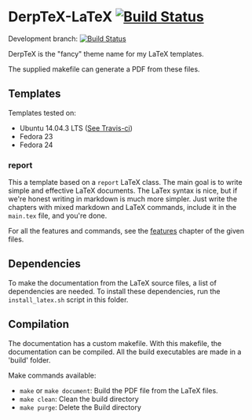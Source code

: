 # DerpTeX-LaTeX [![Build Status](https://travis-ci.org/idelsink/derptex-latex.svg?branch=master)](https://travis-ci.org/idelsink/derptex-latex)

Development branch: [![Build Status](https://travis-ci.org/idelsink/derptex-latex.svg?branch=devel)](https://travis-ci.org/idelsink/derptex-latex)

DerpTeX is the "fancy" theme name for my LaTeX templates.

The supplied makefile can generate a PDF from these files.

## Templates

Templates tested on:

-   Ubuntu 14.04.3 LTS ([See Travis-ci](https://travis-ci.org/idelsink/derptex-latex))
-   Fedora 23
-   Fedora 24

### report

This a template based on a `report` LaTeX class.
The main goal is to write simple and effective LaTeX documents.
The LaTex syntax is nice,
but if we're honest writing in markdown is much more simpler.
Just write the chapters with mixed markdown and LaTeX commands,
include it in the `main.tex` file, and you're done.

For all the features and commands,
see the [features](./report/chapters/features.md) chapter of the given files.

## Dependencies

To make the documentation from the LaTeX source files,
a list of dependencies are needed.
To install these dependencies, run the `install_latex.sh` script in this folder.

## Compilation

The documentation has a custom makefile. With this makefile,
the documentation can be compiled.
All the build executables are made in a 'build' folder.

Make commands available:

-   `make` or `make document`: Build the PDF file from the LaTeX files.
-   `make clean`: Clean the build directory
-   `make purge`: Delete the Build directory
